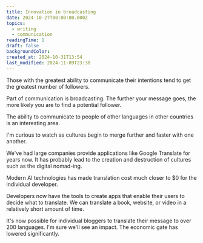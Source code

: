 ```yaml
---
title: Innovation in broadcasting
date: 2024-10-27T00:00:00.000Z
topics:
  - writing
  - communication
readingTime: 1
draft: false
backgroundColor: 
created_at: 2024-10-31T13:54
last_modified: 2024-11-09T23:38
---
```


Those with the greatest ability to communicate their intentions tend to get the greatest number of followers.

Part of communication is broadcasting. The further your message goes, the more likely you are to find a potential follower.

The ability to communicate to people of other languages in other countries is an interesting area.

I'm curious to watch as cultures begin to merge further and faster with one another.

We've had large companies provide applications like Google Translate for years now. It has probably lead to the creation and destruction of cultures such as the digital nomad-ing.

Modern AI technologies has made translation cost much closer to $0 for the individual developer.

Developers now have the tools to create apps that enable their users to decide what to translate. We can translate a book, website, or video in a relatively short amount of time.

It's now possible for individual bloggers to translate their message to over 200 languages. I'm sure we'll see an impact. The economic gate has lowered significantly.
